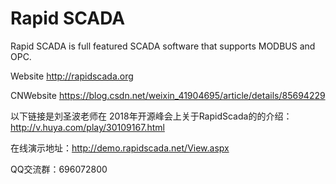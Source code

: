 Rapid SCADA
===========

Rapid SCADA is full featured SCADA software that supports MODBUS and OPC.

Website http://rapidscada.org

CNWebsite https://blog.csdn.net/weixin_41904695/article/details/85694229

以下链接是刘圣波老师在 2018年开源峰会上关于RapidScada的的介绍：
http://v.huya.com/play/30109167.html

在线演示地址：http://demo.rapidscada.net/View.aspx

QQ交流群：696072800
